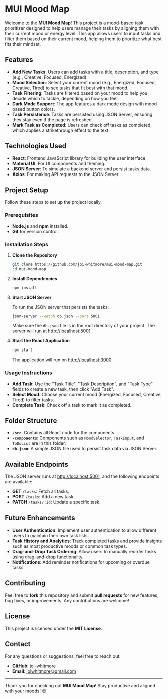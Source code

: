 # MUI Mood Map

Welcome to the **MUI Mood Map**! This project is a mood-based task prioritizer designed to help users manage their tasks by aligning them with their current mood or energy level. This app allows users to input tasks and filter them based on their current mood, helping them to prioritize what best fits their mindset.

## Features

- **Add New Tasks**: Users can add tasks with a title, description, and type (e.g., Creative, Focused, Energized).
- **Mood Selection**: Select your current mood (e.g., Energized, Focused, Creative, Tired) to see tasks that fit best with that mood.
- **Task Filtering**: Tasks are filtered based on your mood to help you decide which to tackle, depending on how you feel.
- **Dark Mode Support**: The app features a dark mode design with mood-based button colors.
- **Task Persistence**: Tasks are persisted using JSON Server, ensuring they stay even if the page is refreshed.
- **Mark Task as Completed**: Users can check off tasks as completed, which applies a strikethrough effect to the text.

## Technologies Used

- **React**: Frontend JavaScript library for building the user interface.
- **Material UI**: For UI components and theming.
- **JSON Server**: To simulate a backend server and persist tasks data.
- **Axios**: For making API requests to the JSON Server.

## Project Setup

Follow these steps to set up the project locally.

### Prerequisites

- **Node.js** and **npm** installed.
- **Git** for version control.

### Installation Steps

1. **Clone the Repository**

   ```bash
   git clone https://github.com/joi-whitmore/mui-mood-map.git
   cd mui-mood-map
   ```

2. **Install Dependencies**

   ```bash
   npm install
   ```

3. **Start JSON Server**

   To run the JSON server that persists the tasks:

   ```bash
   json-server --watch db.json --port 5001
   ```

   Make sure the `db.json` file is in the root directory of your project. The server will run at [http://localhost:5001](http://localhost:5001).

4. **Start the React Application**

   ```bash
   npm start
   ```

   The application will run on [http://localhost:3000](http://localhost:3000).

### Usage Instructions

- **Add Task**: Use the "Task Title", "Task Description", and "Task Type" fields to create a new task, then click "Add Task".
- **Select Mood**: Choose your current mood (Energized, Focused, Creative, Tired) to filter tasks.
- **Complete Task**: Check off a task to mark it as completed.

## Folder Structure

- **`/src`**: Contains all React code for the components.
- **`/components`**: Components such as `MoodSelector`, `TaskInput`, and `ToDoList` are in this folder.
- **`db.json`**: A simple JSON file used to persist task data via JSON Server.

## Available Endpoints

The JSON server runs at [http://localhost:5001](http://localhost:5001), and the following endpoints are available:

- **GET** `/tasks`: Fetch all tasks.
- **POST** `/tasks`: Add a new task.
- **PATCH** `/tasks/:id`: Update a specific task.

## Future Enhancements

- **User Authentication**: Implement user authentication to allow different users to maintain their own task lists.
- **Task History and Analytics**: Track completed tasks and provide insights such as most productive moods or common task types.
- **Drag-and-Drop Task Ordering**: Allow users to manually reorder tasks using drag-and-drop functionality.
- **Notifications**: Add reminder notifications for upcoming or overdue tasks.

## Contributing

Feel free to **fork** this repository and submit **pull requests** for new features, bug fixes, or improvements. Any contributions are welcome!

## License

This project is licensed under the **MIT License**.

## Contact

For any questions or suggestions, feel free to reach out:

- **GitHub**: [joi-whitmore](https://github.com/joi-whitmore)
- **Email**: [joiwhitmore@gmail.com](mailto:joiwhitmore@gmail.com)

---
Thank you for checking out **MUI Mood Map**! Stay productive and aligned with your moods! 😊

